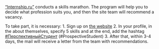 [“Internship.ru”](https://vk.com/stazhirovka_ru) conducts a skills marathon. The program will help you to decide what profession suits you, and then the site team will recommend a vacancy.

To take part, it is necessary: 1. Sign up on [the website](https://stazhirovka.ru/) 2. In your profile, in the about themselves, specify 5 skills and at the end, add the hashtag [#ПерспективныйСтудент](https://vk.com/feed?section=search&q=%23%D0%9F%D0%B5%D1%80%D1%81%D0%BF%D0%B5%D0%BA%D1%82%D0%B8%D0%B2%D0%BD%D1%8B%D0%B9%D0%A1%D1%82%D1%83%D0%B4%D0%B5%D0%BD%D1%82) (#ProspectiveStudent) 3. After that, within 3-4 days, the mail will receive a letter from the team with recommendations.